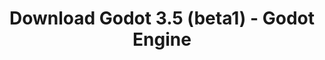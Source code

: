---
# Generated by /tools/generators/src/download_archive_generator !!! do not edit by hand !!!
title: 'Download Godot 3.5 (beta1) - Godot Engine'
type: 'download/archive'
name: '3.5'
flavor: 'beta1'
release_date: '2022-01-13T03:00:00-00:00'
release_notes: 'article/dev-snapshot-godot-3-5-beta-1/'
primaryPlatforms:
  - 'android.apk'
  - 'linux.64'
  - 'macos.universal'
  - 'windows.64'
  - 'linux_server.headless.64'
  - 'web'
  - 'templates'
links:
  android.apk:
    name: 'android.apk'
    title: 'Android'
    caption: 'APK Universal (ARM64 + ARMv7 + x86_64 + x86)'
    tags:
      - 'APK download'
      - 'ARM64/v7'
      - 'x86 (64 & 32 bit)'
    hosts:
      github_builds:
        regular: 'https://github.com/godotengine/godot-builds/releases/download/3.5-beta1/Godot_v3.5-beta1_android_editor.apk'
        mono: '#'
      github:
        regular: 'https://github.com/godotengine/godot/releases/download/3.5-beta1/Godot_v3.5-beta1_android_editor.apk'
        mono: '#'
  linux.64:
    name: 'linux.64'
    title: 'Linux'
    caption: 'Padrão (x86_64)'
    tags:
      - '64 bit'
    hosts:
      github_builds:
        regular: 'https://github.com/godotengine/godot-builds/releases/download/3.5-beta1/Godot_v3.5-beta1_x11.64.zip'
        mono: 'https://github.com/godotengine/godot-builds/releases/download/3.5-beta1/Godot_v3.5-beta1_mono_x11_64.zip'
      github:
        regular: 'https://github.com/godotengine/godot/releases/download/3.5-beta1/Godot_v3.5-beta1_x11.64.zip'
        mono: 'https://github.com/godotengine/godot/releases/download/3.5-beta1/Godot_v3.5-beta1_mono_x11_64.zip'
  macos.universal:
    name: 'macos.universal'
    title: 'macOS'
    caption: 'Universal (x86_64 + Silício da Apple)'
    tags:
      - 'Intel/Apple Silicon'
      - '64 bit'
    hosts:
      github_builds:
        regular: 'https://github.com/godotengine/godot-builds/releases/download/3.5-beta1/Godot_v3.5-beta1_osx.universal.zip'
        mono: 'https://github.com/godotengine/godot-builds/releases/download/3.5-beta1/Godot_v3.5-beta1_mono_osx.universal.zip'
      github:
        regular: 'https://github.com/godotengine/godot/releases/download/3.5-beta1/Godot_v3.5-beta1_osx.universal.zip'
        mono: 'https://github.com/godotengine/godot/releases/download/3.5-beta1/Godot_v3.5-beta1_mono_osx.universal.zip'
  windows.64:
    name: 'windows.64'
    title: 'Windows'
    caption: 'Padrão (x86_64)'
    tags:
      - '64 bit'
    hosts:
      github_builds:
        regular: 'https://github.com/godotengine/godot-builds/releases/download/3.5-beta1/Godot_v3.5-beta1_win64.exe.zip'
        mono: 'https://github.com/godotengine/godot-builds/releases/download/3.5-beta1/Godot_v3.5-beta1_mono_win64.zip'
      github:
        regular: 'https://github.com/godotengine/godot/releases/download/3.5-beta1/Godot_v3.5-beta1_win64.exe.zip'
        mono: 'https://github.com/godotengine/godot/releases/download/3.5-beta1/Godot_v3.5-beta1_mono_win64.zip'
  linux_server.headless.64:
    name: 'linux_server.headless.64'
    title: 'Linux Server'
    caption: 'Headless (x86_64)'
    tags:
      - '64 bit'
      - 'Headless'
    hosts:
      github_builds:
        regular: 'https://github.com/godotengine/godot-builds/releases/download/3.5-beta1/Godot_v3.5-beta1_linux_headless.64.zip'
        mono: 'https://github.com/godotengine/godot-builds/releases/download/3.5-beta1/Godot_v3.5-beta1_mono_linux_headless_64.zip'
      github:
        regular: 'https://github.com/godotengine/godot/releases/download/3.5-beta1/Godot_v3.5-beta1_linux_headless.64.zip'
        mono: 'https://github.com/godotengine/godot/releases/download/3.5-beta1/Godot_v3.5-beta1_mono_linux_headless_64.zip'
  web:
    name: 'web'
    title: 'Editor Web'
    caption: ''
    tags:
      - 'Self-hosted'
      - 'Cross-platform'
    hosts:
      github_builds:
        regular: 'https://github.com/godotengine/godot-builds/releases/download/3.5-beta1/Godot_v3.5-beta1_web_editor.zip'
        mono: '#'
      github:
        regular: 'https://github.com/godotengine/godot/releases/download/3.5-beta1/Godot_v3.5-beta1_web_editor.zip'
        mono: '#'
  linux.32:
    name: 'linux.32'
    title: 'Linux'
    caption: 'Padrão (x86)'
    tags:
      - '32 bit'
    hosts:
      github_builds:
        regular: 'https://github.com/godotengine/godot-builds/releases/download/3.5-beta1/Godot_v3.5-beta1_x11.32.zip'
        mono: 'https://github.com/godotengine/godot-builds/releases/download/3.5-beta1/Godot_v3.5-beta1_mono_x11_32.zip'
      github:
        regular: 'https://github.com/godotengine/godot/releases/download/3.5-beta1/Godot_v3.5-beta1_x11.32.zip'
        mono: 'https://github.com/godotengine/godot/releases/download/3.5-beta1/Godot_v3.5-beta1_mono_x11_32.zip'
  windows.32:
    name: 'windows.32'
    title: 'Windows'
    caption: 'Padrão (x86)'
    tags:
      - '32 bit'
    hosts:
      github_builds:
        regular: 'https://github.com/godotengine/godot-builds/releases/download/3.5-beta1/Godot_v3.5-beta1_win32.exe.zip'
        mono: 'https://github.com/godotengine/godot-builds/releases/download/3.5-beta1/Godot_v3.5-beta1_mono_win32.zip'
      github:
        regular: 'https://github.com/godotengine/godot/releases/download/3.5-beta1/Godot_v3.5-beta1_win32.exe.zip'
        mono: 'https://github.com/godotengine/godot/releases/download/3.5-beta1/Godot_v3.5-beta1_mono_win32.zip'
  linux_server.64:
    name: 'linux_server.64'
    title: 'Servidor Linux'
    caption: 'Padrão (x86_64)'
    tags:
      - '64 bit'
    hosts:
      github_builds:
        regular: 'https://github.com/godotengine/godot-builds/releases/download/3.5-beta1/Godot_v3.5-beta1_linux_server.64.zip'
        mono: 'https://github.com/godotengine/godot-builds/releases/download/3.5-beta1/Godot_v3.5-beta1_mono_linux_server_64.zip'
      github:
        regular: 'https://github.com/godotengine/godot/releases/download/3.5-beta1/Godot_v3.5-beta1_linux_server.64.zip'
        mono: 'https://github.com/godotengine/godot/releases/download/3.5-beta1/Godot_v3.5-beta1_mono_linux_server_64.zip'
  aar_library:
    name: 'aar_library'
    title: 'Biblioteca de AAR'
    caption: ''
    tags:
      - 'Android plugins'
      - 'Java'
      - 'Kotlin'
    hosts:
      github_builds:
        regular: 'https://github.com/godotengine/godot-builds/releases/download/3.5-beta1/godot-lib.3.5.beta1.release.aar'
        mono: 'https://github.com/godotengine/godot-builds/releases/download/3.5-beta1/godot-lib.3.5.beta1.mono.release.aar'
      github:
        regular: 'https://github.com/godotengine/godot/releases/download/3.5-beta1/godot-lib.3.5.beta1.release.aar'
        mono: 'https://github.com/godotengine/godot/releases/download/3.5-beta1/godot-lib.3.5.beta1.mono.release.aar'
  templates:
    name: 'templates'
    title: 'Modelos de exportação'
    caption: ''
    tags:
      - 'Utilizado para exportar os seus jogos para todas as plataformas suportadas'
    hosts:
      github_builds:
        regular: 'https://github.com/godotengine/godot-builds/releases/download/3.5-beta1/Godot_v3.5-beta1_export_templates.tpz'
        mono: 'https://github.com/godotengine/godot-builds/releases/download/3.5-beta1/Godot_v3.5-beta1_mono_export_templates.tpz'
      github:
        regular: 'https://github.com/godotengine/godot/releases/download/3.5-beta1/Godot_v3.5-beta1_export_templates.tpz'
        mono: 'https://github.com/godotengine/godot/releases/download/3.5-beta1/Godot_v3.5-beta1_mono_export_templates.tpz'
---
